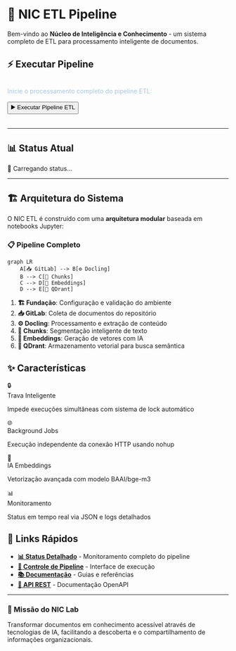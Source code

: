 # 🚀 NIC ETL Pipeline

Bem-vindo ao **Núcleo de Inteligência e Conhecimento** - um sistema completo de ETL para processamento inteligente de documentos.

## ⚡ Executar Pipeline

<form action="/api/v1/pipelines/gitlab-qdrant/run" method="get" style="margin: 2rem 0;">
    <p style="margin-bottom: 1rem; color: #a8c5e0;">
        Inicie o processamento completo do pipeline ETL:
    </p>
    <button type="submit" name="action" value="run_pipeline">
        ▶️ Executar Pipeline ETL
    </button>
</form>

---

## 📊 Status Atual

<div id="pipeline-status" class="x-status-loading">
    <p>🔄 Carregando status...</p>
</div>

<script>
// Buscar status do pipeline
fetch('/api/v1/pipelines/gitlab-qdrant/run')
    .then(response => response.json())
    .then(data => {
        const statusDiv = document.getElementById('pipeline-status');
        const status = data.status;
        
        let emoji = '⏸️';
        let message = 'Pipeline parado';
        let color = '#8ca4c0';
        
        if (status === 'job_running') {
            emoji = '🚀';
            message = 'Pipeline em execução';
            color = '#5fbcd3';
        } else if (status === 'idle') {
            emoji = '✅';
            message = 'Pipeline pronto para execução';
            color = '#7db46c';
        }
        
        statusDiv.className = 'x-status';
        statusDiv.innerHTML = `
            <div style="display: flex; align-items: center; gap: 1rem;">
                <span style="font-size: 2rem;">${emoji}</span>
                <div>
                    <h3 style="color: ${color}; margin: 0;">${message}</h3>
                    <p style="margin: 0.5rem 0 0 0; font-size: 0.9rem; color: #a8c5e0;">
                        Status: <code>${status}</code>
                    </p>
                </div>
            </div>
        `;
    })
    .catch(error => {
        document.getElementById('pipeline-status').innerHTML = `
            <p style="color: #e74c3c;">❌ Erro ao carregar status: ${error.message}</p>
        `;
    });
</script>

---

## 🏗️ Arquitetura do Sistema

O NIC ETL é construído com uma **arquitetura modular** baseada em notebooks Jupyter:

### 📋 Pipeline Completo

```mermaid
graph LR
    A[📥 GitLab] --> B[⚙️ Docling]
    B --> C[🔪 Chunks]
    C --> D[🧠 Embeddings]
    D --> E[💾 QDrant]
```

1. **🏗️ Fundação**: Configuração e validação do ambiente
2. **📥 GitLab**: Coleta de documentos do repositório
3. **⚙️ Docling**: Processamento e extração de conteúdo
4. **🔪 Chunks**: Segmentação inteligente de texto
5. **🧠 Embeddings**: Geração de vetores com IA
6. **💾 QDrant**: Armazenamento vetorial para busca semântica

## ✨ Características

<div class="x-features-grid">

<div class="x-feature-card">
    <span class="x-feature-icon">🔒</span>
    <div class="x-feature-title">Trava Inteligente</div>
    <p class="x-feature-description">
        Impede execuções simultâneas com sistema de lock automático
    </p>
</div>

<div class="x-feature-card">
    <span class="x-feature-icon">🌐</span>
    <div class="x-feature-title">Background Jobs</div>
    <p class="x-feature-description">
        Execução independente da conexão HTTP usando nohup
    </p>
</div>

<div class="x-feature-card">
    <span class="x-feature-icon">🧠</span>
    <div class="x-feature-title">IA Embeddings</div>
    <p class="x-feature-description">
        Vetorização avançada com modelo BAAI/bge-m3
    </p>
</div>

<div class="x-feature-card">
    <span class="x-feature-icon">📊</span>
    <div class="x-feature-title">Monitoramento</div>
    <p class="x-feature-description">
        Status em tempo real via JSON e logs detalhados
    </p>
</div>

</div>

## 🔗 Links Rápidos

- **[📊 Status Detalhado](/status)** - Monitoramento completo do pipeline
- **[🚀 Controle de Pipeline](/pipeline)** - Interface de execução
- **[📚 Documentação](/docs)** - Guias e referências
- **[🔗 API REST](/api/v1)** - Documentação OpenAPI

---

<div class="x-mission">
    <h3>🎯 Missão do NIC Lab</h3>
    <p>
        Transformar documentos em conhecimento acessível através de tecnologias de IA,
        facilitando a descoberta e o compartilhamento de informações organizacionais.
    </p>
</div>